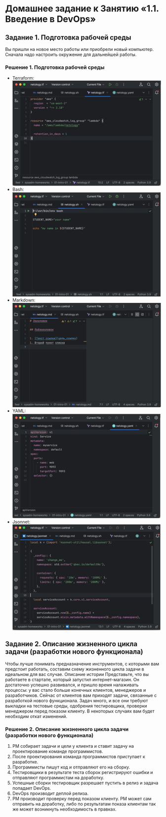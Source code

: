 #  Домашнее задание к Занятию «1.1. Введение в DevOps»

## Задание 1. Подготовка рабочей среды
Вы пришли на новое место работы или приобрели новый компьютер. Сначала надо настроить окружение для дальнейшей работы.

### Решение 1. Подготовка рабочей среды
- Terraform: ![](./img/tf.png)
- Bash: ![](./img/sh.png)
- Markdown: ![](./img/md.png)
- YAML: ![](./img/yaml.png)
- Jsonnet: ![](./img/jsonnet.png)

## Задание 2. Описание жизненного цикла задачи (разработки нового функционала)
Чтобы лучше понимать предназначение инструментов, с которыми вам предстоит работать, составим схему жизненного цикла задачи в идеальном для вас случае.
Описание истории
Представьте, что вы работаете в стартапе, который запустил интернет-магазин. Он достаточно успешно развивался, и пришло время налаживать процессы: у вас стало больше конечных клиентов, менеджеров и разработчиков.
Сейчас от клиентов вам приходят задачи, связанные с разработкой нового функционала. Задач много, и все они требуют выкладки на тестовые среды, одобрения тестировщика, проверки менеджером перед показом клиенту. В некоторых случаях вам будет необходим откат изменений.

### Решение 2. Описание жизненного цикла задачи (разработки нового функционала)

1. PM собирает задачи и цели у клиента и ставит задачу на проектирование команде программистов. 
2. После проектирования команда программистов приступает к разработке.
3. Программисты пишут код и отправляют его на сборку.
4. Тестировщики в результате теста сборок регистрируют ошибки и отправляют программистам на доработку.
5. Успешные сборки тестировщик разрешает пустить в релиз и задача попадает DevOps.
6. DevOps производит деплой релиза.
7. PM производит проверку перед показом клиенту. PM может сам отправить на доработку, либо по результатам показа клиентам так же может возникнуть необходимость в правках.
